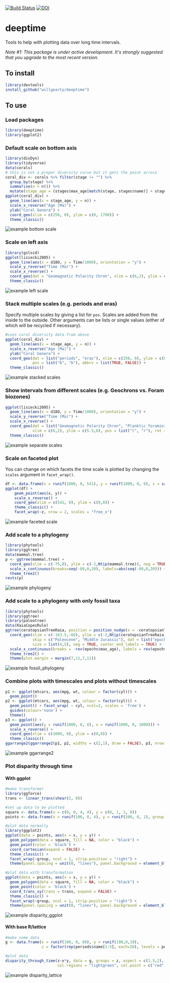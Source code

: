 [![Build Status](https://travis-ci.com/willgearty/deeptime.svg?branch=master)](https://travis-ci.com/willgearty/deeptime)
[![DOI](https://zenodo.org/badge/152502088.svg)](https://zenodo.org/badge/latestdoi/152502088)

# deeptime
Tools to help with plotting data over long time intervals.

*Note #1: This package is under active development. It's strongly suggested that you upgrade to the most recent version.*

## To install
```r
library(devtools)
install_github("willgearty/deeptime")
```

## To use

### Load packages
```r
library(deeptime)
library(ggplot2)
```

### Default scale on bottom axis
```r
library(divDyn)
library(tidyverse)
data(corals)
# this is not a proper diversity curve but it gets the point across
coral_div <- corals %>% filter(stage != "") %>%
  group_by(stage) %>%
  summarise(n = n()) %>%
  mutate(stage_age = (stages$max_age[match(stage, stages$name)] + stages$min_age[match(stage, stages$name)])/2)
ggplot(coral_div) +
  geom_line(aes(x = stage_age, y = n)) +
  scale_x_reverse("Age (Ma)") +
  ylab("Coral Genera") +
  coord_geo(xlim = c(250, 0), ylim = c(0, 1700)) +
  theme_classic()
```

![example bottom scale](/images/example_bottom.png?raw=true)

### Scale on left axis
```r
library(gsloid)
ggplot(lisiecki2005) +
  geom_line(aes(x = d18O, y = Time/1000), orientation = "y") +
  scale_y_reverse("Time (Ma)") +
  scale_x_reverse() +
  coord_geo(dat = "Geomagnetic Polarity Chron", xlim = c(6,2), ylim = c(6,0), pos = "left", rot = 90) +
  theme_classic()
```

![example left scale](/images/example_left.png?raw=true)

### Stack multiple scales (e.g. periods and eras)
Specify multiple scales by giving a list for `pos`. Scales are added from the inside to the outside. Other arguments can be lists or single values (either of which will be recycled if necessary).
```r
#uses coral diversity data from above
ggplot(coral_div) +
  geom_line(aes(x = stage_age, y = n)) +
  scale_x_reverse("Age (Ma)") +
  ylab("Coral Genera") +
  coord_geo(dat = list("periods", "eras"), xlim = c(250, 0), ylim = c(0, 1700),
            pos = list("b", "b"), abbrv = list(TRUE, FALSE)) +
  theme_classic()
```

![example stacked scales](/images/example_stack.png?raw=true)

### Show intervals from different scales (e.g. Geochrons vs. Foram biozones)
```r
ggplot(lisiecki2005) +
  geom_line(aes(x = d18O, y = Time/1000), orientation = "y") +
  scale_y_reverse("Time (Ma)") +
  scale_x_reverse() +
  coord_geo(dat = list("Geomagnetic Polarity Chron", "Planktic foraminiferal Primary Biozones"),
            xlim = c(6,2), ylim = c(5.5,0), pos = list("l", "r"), rot = 90, skip = "PL4", size = list(5, 4)) +
  theme_classic()
```

![example separate scales](/images/separate_scales.png?raw=true)

### Scale on faceted plot
You can change on which facets the time scale is plotted by changing the `scales` argument in `facet_wrap()`.
```r
df <- data.frame(x = runif(1000, 0, 541), y = runif(1000, 0, 8), z = sample(c(1,2,3,4), 1000, TRUE))
ggplot(df) +
    geom_point(aes(x, y)) +
    scale_x_reverse() +
    coord_geo(xlim = c(541, 0), ylim = c(0,8)) +
    theme_classic() +
    facet_wrap(~z, nrow = 2, scales = "free_x")
```

![example faceted scale](/images/example_facet.png?raw=true)

### Add scale to a phylogeny
```r
library(phytools)
library(ggtree)
data(mammal.tree)
p <- ggtree(mammal.tree) +
  coord_geo(xlim = c(-75,0), ylim = c(-2,Ntip(mammal.tree)), neg = TRUE, abbrv = FALSE) +
  scale_x_continuous(breaks=seq(-80,0,20), labels=abs(seq(-80,0,20))) +
  theme_tree2()
revts(p)
```

![example phylogeny](/images/example_phylo.png?raw=true)

### Add scale to a phylogeny with only fossil taxa
```r
library(phytools)
library(ggtree)
library(paleotree)
data(RaiaCopesRule)
ggtree(ceratopsianTreeRaia, position = position_nudge(x = -ceratopsianTreeRaia$root.time)) +
  coord_geo(xlim = c(-163.5,-66), ylim = c(-2,Ntip(ceratopsianTreeRaia)), pos = list("bottom", "bottom"),
            skip = c("Paleocene", "Middle Jurassic"), dat = list("epochs", "periods"), abbrv = FALSE,
            size = list(4,5), neg = TRUE, center_end_labels = TRUE) +
  scale_x_continuous(breaks = -rev(epochs$max_age), labels = rev(epochs$max_age)) +
  theme_tree2() +
  theme(plot.margin = margin(7,11,7,11))
```

![example fossil_phylogeny](/images/example_fossil_phylo.png?raw=true)

### Combine plots with timescales and plots without timescales
```r
p1 <- ggplot(mtcars, aes(mpg, wt, colour = factor(cyl))) +
  geom_point()
p2 <- ggplot(mtcars, aes(mpg, wt, colour = factor(cyl))) +
  geom_point() + facet_wrap( ~ cyl, ncol=2, scales = 'free') +
  guides(colour='none') +
  theme()
p3 <- ggplot() +
  geom_point(aes(y = runif(1000, 0, 8), x = runif(1000, 0, 1000))) +
  scale_x_reverse() +
  coord_geo(xlim = c(1000, 0), ylim = c(0,8)) +
  theme_classic()
ggarrange2(ggarrange2(p1, p2, widths = c(2,1), draw = FALSE), p3, nrow = 2)
```

![example ggarrange2](/images/ggarrange2.png?raw=true)

### Plot disparity through time
#### With ggplot
```r
#make transformer
library(ggforce)
trans <- linear_trans(shear(2, 0))

#set up data to be plotted
square <- data.frame(x = c(0, 0, 4, 4), y = c(0, 1, 1, 0))
points <- data.frame(x = runif(100, 0, 4), y = runif(100, 0, 1), group = rep(1:5, each = 20))

#plot data normally
library(ggplot2)
ggplot(data = points, aes(x = x, y = y)) +
  geom_polygon(data = square, fill = NA, color = "black") +
  geom_point(color = 'black') +
  coord_cartesian(expand = FALSE) +
  theme_classic() +
  facet_wrap(~group, ncol = 1, strip.position = "right") +
  theme(panel.spacing = unit(0, "lines"), panel.background = element_blank())

#plot data with transformation
ggplot(data = points, aes(x = x, y = y)) +
  geom_polygon(data = square, fill = NA, color = "black") +
  geom_point(color = 'black') +
  coord_trans_xy(trans = trans, expand = FALSE) +
  theme_classic() +
  facet_wrap(~group, ncol = 1, strip.position = "right") +
  theme(panel.spacing = unit(0, "lines"), panel.background = element_blank())
```

![example disparity_ggplot](/images/disparity_ggplot.png?raw=true)

#### With base R/lattice
```r
#make some data
g <- data.frame(x = runif(100, 0, 60), y = runif(100,0,10),
                z = factor(rep(periods$name[1:5], each=20), levels = periods$name[1:5]))

#plot data
disparity_through_time(z~x*y, data = g, groups = z, aspect = c(1.5,2), xlim = c(0,60), ylim = c(0,10),
                       col.regions = "lightgreen", col.point = c("red","blue"))
```

![example disparity_lattice](/images/disparity_lattice.png?raw=true)
